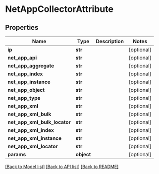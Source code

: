 # NetAppCollectorAttribute

## Properties
Name | Type | Description | Notes
------------ | ------------- | ------------- | -------------
**ip** | **str** |  | [optional] 
**net_app_api** | **str** |  | [optional] 
**net_app_aggregate** | **str** |  | [optional] 
**net_app_index** | **str** |  | [optional] 
**net_app_instance** | **str** |  | [optional] 
**net_app_object** | **str** |  | [optional] 
**net_app_type** | **str** |  | [optional] 
**net_app_xml** | **str** |  | [optional] 
**net_app_xml_bulk** | **str** |  | [optional] 
**net_app_xml_bulk_locator** | **str** |  | [optional] 
**net_app_xml_index** | **str** |  | [optional] 
**net_app_xml_instance** | **str** |  | [optional] 
**net_app_xml_locator** | **str** |  | [optional] 
**params** | **object** |  | [optional] 

[[Back to Model list]](../README.md#documentation-for-models) [[Back to API list]](../README.md#documentation-for-api-endpoints) [[Back to README]](../README.md)


